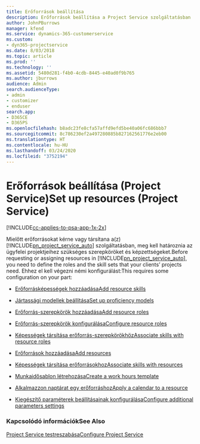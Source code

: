 ```yaml
---
title: Erőforrások beállítása
description: Erőforrások beállítása a Project Service szolgáltatásban
author: JohnPBurrows
manager: kfend
ms.service: dynamics-365-customerservice
ms.custom:
- dyn365-projectservice
ms.date: 8/03/2018
ms.topic: article
ms.prod: ''
ms.technology: ''
ms.assetid: 5480d281-f4b0-4cdb-8445-e40ad0f9b765
ms.author: jburrows
audience: Admin
search.audienceType:
- admin
- customizer
- enduser
search.app:
- D365CE
- D365PS
ms.openlocfilehash: b8adc23fe8cfa57affd9efd5be40a06fc686bbb7
ms.sourcegitcommit: 8c786230ef2a497280885b827162561776e2eb00
ms.translationtype: HT
ms.contentlocale: hu-HU
ms.lasthandoff: 03/24/2020
ms.locfileid: "3752194"
---
```

# <a name="set-up-resources-project-service"></a><span data-ttu-id="dfd80-103">Erőforrások beállítása (Project Service)</span><span class="sxs-lookup"><span data-stu-id="dfd80-103">Set up resources (Project Service)</span></span>

[!INCLUDE[cc-applies-to-psa-app-1x-2x](../includes/cc-applies-to-psa-app-1x-2x.md)]

<span data-ttu-id="dfd80-104">Mielőtt erőforrásokat kérne vagy társítana a(z) [!INCLUDE[pn_project_service_auto](../includes/pn-project-service-auto.md)] szolgáltatásban, meg kell határoznia az ügyfelei projektjeihez szükséges szerepköröket és képzettségeket.</span><span class="sxs-lookup"><span data-stu-id="dfd80-104">Before requesting or assigning resources in [!INCLUDE[pn_project_service_auto](../includes/pn-project-service-auto.md)], you need to define the roles and the skill sets that your clients’ projects need.</span></span> <span data-ttu-id="dfd80-105">Ehhez el kell végezni némi konfigurálást:</span><span class="sxs-lookup"><span data-stu-id="dfd80-105">This requires some configuration on your part:</span></span>  
  
-   [<span data-ttu-id="dfd80-106">Erőforrásképességek hozzáadása</span><span class="sxs-lookup"><span data-stu-id="dfd80-106">Add resource skills</span></span>](../project-service/add-resource-skills.md)  
  
-   [<span data-ttu-id="dfd80-107">Jártassági modellek beállítása</span><span class="sxs-lookup"><span data-stu-id="dfd80-107">Set up proficiency models</span></span>](../project-service/set-up-proficiency-models.md)  
  
-   [<span data-ttu-id="dfd80-108">Erőforrás-szerepkörök hozzáadása</span><span class="sxs-lookup"><span data-stu-id="dfd80-108">Add resource roles</span></span>](../project-service/add-resource-roles.md)  
  
-   [<span data-ttu-id="dfd80-109">Erőforrás-szerepkörök konfigurálása</span><span class="sxs-lookup"><span data-stu-id="dfd80-109">Configure resource roles</span></span>](../project-service/configure-resource-roles.md)  
  
-   [<span data-ttu-id="dfd80-110">Képességek társítása erőforrás-szerepkörökhöz</span><span class="sxs-lookup"><span data-stu-id="dfd80-110">Associate skills with resource roles</span></span>](../project-service/associate-skills-with-resource-roles.md)  
  
-   [<span data-ttu-id="dfd80-111">Erőforrások hozzáadása</span><span class="sxs-lookup"><span data-stu-id="dfd80-111">Add resources</span></span>](../project-service/add-resources.md)  
  
-   [<span data-ttu-id="dfd80-112">Képességek társítása erőforrásokhoz</span><span class="sxs-lookup"><span data-stu-id="dfd80-112">Associate skills with resources</span></span>](../project-service/associate-skills-with-resources.md)  
  
-   [<span data-ttu-id="dfd80-113">Munkaidősablon létrehozása</span><span class="sxs-lookup"><span data-stu-id="dfd80-113">Create a work hours template</span></span>](../project-service/create-work-hours-template.md)  
  
-   [<span data-ttu-id="dfd80-114">Alkalmazzon naptárat egy erőforráshoz</span><span class="sxs-lookup"><span data-stu-id="dfd80-114">Apply a calendar to a resource</span></span>](../project-service/apply-calendar-resource.md)  
  
-   [<span data-ttu-id="dfd80-115">Kiegészítő paraméterek beállításainak konfigurálása</span><span class="sxs-lookup"><span data-stu-id="dfd80-115">Configure additional parameters settings</span></span>](../project-service/configure-additional-parameters-settings.md)  
  
### <a name="see-also"></a><span data-ttu-id="dfd80-116">Kapcsolódó információk</span><span class="sxs-lookup"><span data-stu-id="dfd80-116">See Also</span></span>  
 [<span data-ttu-id="dfd80-117">Project Service testreszabása</span><span class="sxs-lookup"><span data-stu-id="dfd80-117">Configure Project Service</span></span>](../project-service/configure.md)
